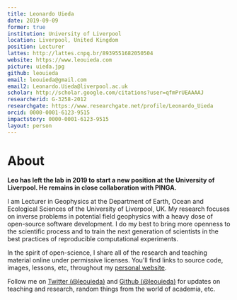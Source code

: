 ```yaml
---
title: Leonardo Uieda
date: 2019-09-09
former: true
institution: University of Liverpool
location: Liverpool, United Kingdom
position: Lecturer
lattes: http://lattes.cnpq.br/8939551682050504
website: https://www.leouieda.com
picture: uieda.jpg
github: leouieda
email: leouieda@gmail.com
email2: Leonardo.Uieda@liverpool.ac.uk
scholar: http://scholar.google.com/citations?user=qfmPrUEAAAAJ
researcherid: G-3258-2012
researchgate: https://www.researchgate.net/profile/Leonardo_Uieda
orcid: 0000-0001-6123-9515
impactstory: 0000-0001-6123-9515
layout: person
---
```



# About

**Leo has left the lab in 2019 to start a new position at the University of Liverpool.
He remains in close collaboration with PINGA.**

I am Lecturer in Geophysics at the Department of Earth, Ocean and Ecological Sciences of
the University of Liverpool, UK.
My research focuses on inverse problems in potential field
geophysics with a heavy dose of open-source software development.
I do my best to bring more openness to the scientific process
and to train the next generation of scientists in the best practices of
reproducible computational experiments.

In the spirit of open-science,
I share all of the research and
teaching material online under permissive licenses.
You'll find links to source code, images, lessons, etc,
throughout my [personal website](http://www.leouieda.com).

Follow me on [Twitter (@leouieda)](https://twitter.com/leouieda)
and [Github (@leouieda)](https://github.com/leouieda)
for updates on teaching and research, random things from the world of academia,
etc.
